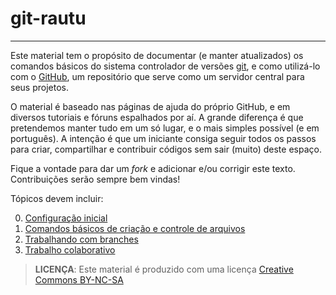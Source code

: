 # git-rautu
* * * * *

Este material tem o propósito de documentar (e manter atualizados) os
comandos básicos do sistema controlador de versões [git][], e como utilizá-lo com o [GitHub][], um repositório que serve como um servidor
central para seus projetos.

O material é baseado nas páginas de ajuda do próprio GitHub, e em
diversos tutoriais e fóruns espalhados por aí. A grande diferença é que
pretendemos manter tudo em um só lugar, e o mais simples possível (e em
português). A intenção é que um iniciante consiga seguir todos os passos
para criar, compartilhar e contribuir códigos sem sair (muito) deste
espaço.

Fique a vontade para dar um *fork* e adicionar e/ou corrigir este
texto. Contribuições serão sempre bem vindas!

Tópicos devem incluir:

0. [Configuração inicial][0]
1. [Comandos básicos de criação e controle de arquivos][1]
2. [Trabalhando com branches][2]
3. [Trabalho colaborativo][3]

> **LICENÇA**: Este material é produzido com uma licença
    [Creative Commons BY-NC-SA][CC]
    

[git]: http://git-scm.com
[GitHub]: https://github.com
[0]: ./git-rautu/0_configuracao-inicial.md
[1]: ./1_comandos-basicos.md
[2]: ./2_trabalhando-com-branches.md
[3]: ./3_trabalho-colaborativo.md
[CC]: http://creativecommons.org/licenses/by-nc-sa/3.0/deed.pt 